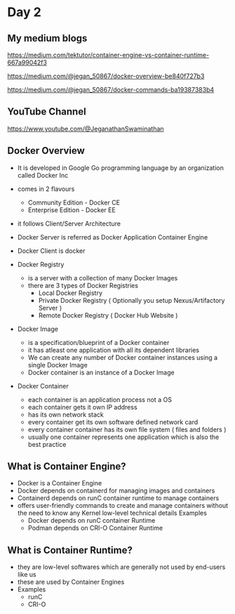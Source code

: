 # Day 2
## My medium blogs
https://medium.com/tektutor/container-engine-vs-container-runtime-667a99042f3

https://medium.com/@jegan_50867/docker-overview-be840f727b3

https://medium.com/@jegan_50867/docker-commands-ba19387383b4

## YouTube Channel
https://www.youtube.com/@JeganathanSwaminathan

## Docker Overview
- It is developed in Google Go programming language by an organization called Docker Inc
- comes in 2 flavours
  - Community Edition - Docker CE
  - Enterprise Edition - Docker EE
- it follows Client/Server Architecture
- Docker Server is referred as Docker Application Container Engine
- Docker Client is docker
- Docker Registry
  - is a server with a collection of many Docker Images
  - there are 3 types of Docker Registries
    - Local Docker Registry
    - Private Docker Registry ( Optionally you setup Nexus/Artifactory Server )
    - Remote Docker Registry ( Docker Hub Website )

- Docker Image
  - is a specification/blueprint of a Docker container
  - it has atleast one application with all its dependent libraries
  - We can create any number of Docker container instances using a single Docker Image
  - Docker container is an instance of a Docker Image
 
- Docker Container
  - each container is an application process not a OS
  - each container gets it own IP address
  - has its own network stack
  - every container get its own software defined network card
  - every container container has its own file system ( files and folders )
  - usually one container represents one application which is also the best practice

## What is Container Engine?
- Docker is a Container Engine
- Docker depends on containerd for managing images and containers
- Containerd depends on runC container runtime to manage containers
- offers user-friendly commands to create and manage containers without the need to know any Kernel low-level technical details
  Examples
  - Docker depends on runC container Runtime
  - Podman depends on CRI-O Container Runtime
    
## What is Container Runtime?
- they are low-level softwares which are generally not used by end-users like us
- these are used by Container Engines
- Examples
  - runC
  - CRI-O
